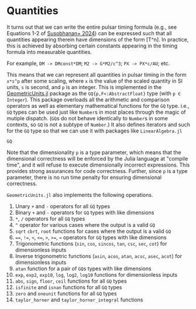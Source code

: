 # Quantities

It turns out that we can write the entire pulsar timing formula (e.g., see Equations 1-2 of 
[Susobhanan+ 2024](http://doi.org/10.3847/1538-4357/ad59f7)) can be expressed such that all
quantities appearing therein have dimensions of the form \[T^n\]. In practice, this is achieved
by absorbing certain constants appearing in the timing formula into measurable quantities.

For example, `DM -> DMconst*DM`; `M2 -> G*M2/c^3`; `PX -> PX*c/AU`; etc.

This means that we can represent all quantities in pulsar timing in the form `x*s^p` after some scaling,
where `x` is the value of the scaled quantity in SI units, `s` is second, and `p` is an
integer. This is implemented in the [GeometricUnits.jl](https://github.com/abhisrkckl/GeometricUnits.jl/)
package as the `GQ{p,F<:AbstractFloat}` type (with `p ∈ Integer`). This package overloads all the
arithmetic and comparison operators as well as elementary mathematical functions for the `GQ` type.
i.e., `GQ` types can be used just like `Number`s in most places through the magic of mutiple dispatch. 
(`GQ`s do not behave identically to `Number`s in some contexts, so `GQ` is not a subtype of `Number`.)
It also defines iterators and such for the `GQ` type so that we can use it with packages like
`LinearAlgebra.jl`

```@docs
GQ
```

Note that the dimensionality `p` is a type parameter, which means that the dimensional correctness will
be enforced by the Julia language at "compile time", and it will refuse to execute dimensionally 
incorrect expressions. This provides strong assurances for code correctness. Further, since `p` is 
a type parameter, there is no run time penalty for ensuring dimensional correctness.

`GeometricUnits.jl` also implements the following operations.

1. Unary `+` and `-` operators for all `GQ` types
2. Binary `+` and `-` operators for `GQ` types with like dimensions
3. `*`, `/` operators for all `GQ` types
4. `^` operator for various cases where the output is a valid `GQ`
5. `sqrt` `cbrt`, `root` functions for cases where the output is a valid `GQ`
6. `==`, `!=`, `<`, `<=`, `>`, `>=`, `≈` operators for `GQ` types with like dimensions
7. Trigonometric functions (`sin`, `cos`, `sincos`, `tan`, `csc`, `sec`, `cot`) for dimensionless inputs
8. Inverse trigonometric functions (`asin`, `acos`, `atan`, `acsc`, `asec`, `acot`) for dimensionless inputs 
9. `atan` function for a pair of  `GQ`s types with like dimensions
10. `exp`, `exp2`, `exp10`, `log`, `log2`, `log10` functions for dimensionless inputs
11. `abs`, `sign`, `floor`, `ceil` functions for all `GQ` types
12. `isfinite` and `isnan` functions for all `GQ` types
13. `zero` and `oneunit` functions for all `GQ` types
14. `taylor_horner` and `taylor_horner_integral` functions